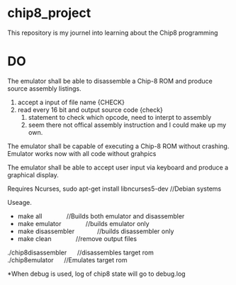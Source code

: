 # chip8_project
This repository is my journel into learning about the Chip8 programming 

# DO 
The emulator shall be able to disassemble a Chip-8 ROM and produce source assembly listings.
1. accept a input of file name {CHECK}
2. read every 16 bit and output source code {check}
	1. statement to check which opcode, need to interpt to assembly
	2. seem there not offical assembly instruction and I could make up my own.

The emulator shall be capable of executing a Chip-8 ROM without crashing.
	Emulator works now with all code without grahpics

The emulator shall be able to accept user input via keyboard and produce a graphical display.

Requires Ncurses, 
sudo apt-get install libncurses5-dev //Debian systems

Useage.

* make all &nbsp;&nbsp;&nbsp;&nbsp;&nbsp;&nbsp;&nbsp;&nbsp;&nbsp;&nbsp;&nbsp;&nbsp; //Builds both emulator and disassembler
* make emulator &nbsp;&nbsp;&nbsp;&nbsp;&nbsp;&nbsp;&nbsp;&nbsp;&nbsp;&nbsp;&nbsp;&nbsp;  //builds emulator only
* make disassembler&nbsp;&nbsp;&nbsp;&nbsp;&nbsp;&nbsp;&nbsp;&nbsp;&nbsp;&nbsp;&nbsp;&nbsp;  //builds disassembler only
* make clean &nbsp;&nbsp;&nbsp;&nbsp;&nbsp;&nbsp;&nbsp;&nbsp;&nbsp;&nbsp;&nbsp;&nbsp;  //remove output files

./chip8disassembler	<rom file> &nbsp;&nbsp;&nbsp;&nbsp;  //disassembles target rom <br>
./chip8emulator		<rom file> &nbsp;&nbsp;&nbsp;&nbsp;  //Emulates target rom

*When debug is used, log of chip8 state will go to debug.log
